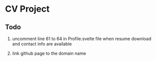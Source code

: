 # CV Project


## Todo
1. uncomment line 61 to 64 in Profile.svelte file when resume download and contact    info are available

2. link github page to the domain name
